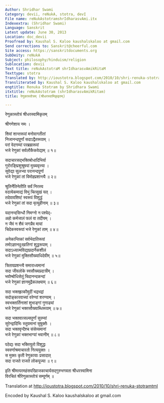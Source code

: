```yaml
---
Author: Shridhar Swami
Category: devii, reNukA, stotra, devI
File name: reNukAstotramshrIdharasvAmi.itx
Indexextra: (Shridhar Swami)
Language: Sanskrit
Latest update: June 30, 2013
Location: doc_devii
Proofread by: Kaushal S. Kaloo kaushalskaloo at gmail.com
Send corrections to: Sanskrit@cheerful.com
Site access: https://sanskritdocuments.org
SubDeity: reNukA
Subject: philosophy/hinduism/religion
Sublocation: devii
Text title: reNukAstotraM shrIdharasvAmikRitaM
Texttype: stotra
Translated by: http://ioustotra.blogspot.com/2010/10/shri-renuka-stotram.html
Transliterated by: Kaushal S. Kaloo kaushalskaloo at gmail.com
engtitle: Renuka Stotram by Shridhara Swami
itxtitle: reNukAstotram (shrIdharasvAmikRitam)
title: रेणुकास्तोत्रम् (श्रीधरस्वामिकृइतम्)

---
```

  
 रेणुकास्तोत्रं श्रीधरस्वामिकृतम्   
  
श्रीगणेशाय नमः ।  
  
शिवां शान्तरूपां मनोवागतीतां   
निजानन्दपूर्णां सदाऽद्वैतरूपाम् ।  
परां वेदगम्यां परब्रह्मरूपां   
भजे रेणुकां सर्वलौकैकवेद्याम्  ॥ १॥  
  
सदाचारसद्भक्तिबोधादिभिर्या  
गुरोरङ्घ्रिशुश्रूषयां मुख्यवृत्त्या ।  
सुवेद्या सुलभ्या परानन्दपूर्णा   
भजे रेणुकां तां विमोहप्रशान्त्यै ॥ २॥  
  
श्रुतिर्नेतिनेतीति सर्वं निरस्य   
वदत्येकमाद्यं विभुं चित्सुखं यत् ।  
तदेवावशिष्टं स्वरूपं विशुद्धं   
भजे रेणुकां तां सदा मृत्युहीनाम् ॥ ३॥  
  
यदानन्दसिन्धौ निमग्नो न पश्येद्-  
अहो कर्मजालं फलं वा तदीयम् ।  
न जैवं न शैवं जगन्नैव मायां   
चिदेकस्वरूपां भजे रेणुकां ताम् ॥ ४॥  
  
अनेकान्तिकां सर्वभेदातिरूपां   
तमोऽज्ञानदुःखातिगां शुद्धरूपाम् ।  
सदाऽध्यात्मविद्याप्रदानैकशीलं   
भजे रेणुकां मुक्तिसौख्याधिदेवीम् ॥ ५॥  
  
त्रितापप्रशन्त्यै समाराध्यमानां   
सदा जीवलोके स्वसौख्यप्रदात्रीम् ।  
भवोम्बोधिसेतुं चिदानन्दकन्दां   
भजे रेणुकां ज्ञानमुद्रैकलक्ष्याम् ॥ ६॥  
  
सदा भक्तहृत्कौमुदीं भद्रभद्रां   
सदोङ्कारवाच्यां वरेण्यां शरण्याम् ।  
स्वभक्तार्तिनाशां शुभाङ्गां गुणाढ्यां   
भजे रेणुकां भक्तसौख्याब्धिरूपाम् ॥ ७॥  
  
सदा भक्तवात्सल्यपूर्णां सुरम्यां   
सुरेन्द्रादिभिः स्तूयमानां सुषूक्तैः ।  
सदा भक्तवृन्दैश्च संसेव्यमानां   
भजे रेणुकां भक्तभाग्यां भवानीम् ॥ ८॥  
  
पठेद्यः सदा भक्तियुतो विशुद्धः   
स्ववर्णाश्रमाचारतो नित्ययुक्तः ।  
स मुक्तः कृती रेणुकायाः प्रसादात्  
सदा राजते राजते लोकपूज्या ॥ ९॥  
  
इति श्रीमत्परमहंसपरिव्राजकाचार्यसद्गुरुभगवता श्रीधरस्वामिना  
विरचितं श्रीरेणुकास्तोत्रं सम्पूर्णम् ॥   
  
   
  
Translation at http://ioustotra.blogspot.com/2010/10/shri-renuka-stotramtml  
  
Encoded by Kaushal S. Kaloo   kaushalskaloo at gmail.com  
   
  
